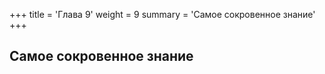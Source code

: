 +++
title = 'Глава 9'
weight = 9
summary = 'Самое сокровенное знание'
+++
## Самое сокровенное знание